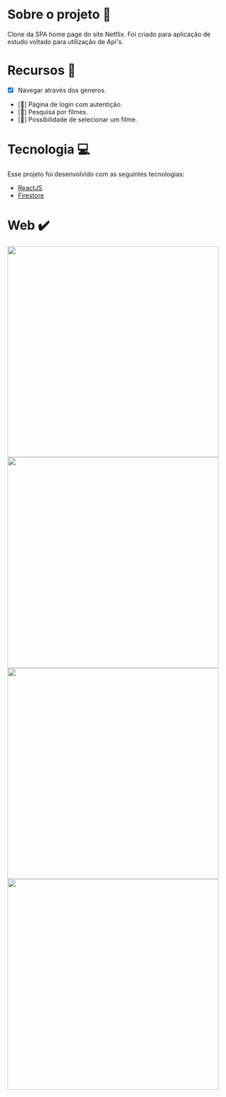 # Sobre o projeto :book:

Clone da SPA home page do site Netflix. Foi criado para aplicação de estudo voltado para utilização de Api's.


# Recursos :pencil:
- [x] Navegar através dos generos.
- [🚧] Página de login com autentição.
- [🚧] Pesquisa por filmes.
- [🚧] Possibilidade de selecionar um filme.


# Tecnologia 💻
Esse projeto foi desenvolvido com as seguintes tecnologias:
- [ReactJS](https://pt-br.reactjs.org)
- [Firestore](https://firebase.google.com/)


# Web ✔️
<div>
   <img src="https://user-images.githubusercontent.com/60162736/108933223-89a59900-7629-11eb-93fa-70d4e5aa5627.png" width="475px"> 
   <img src="https://user-images.githubusercontent.com/60162736/108933226-8a3e2f80-7629-11eb-9f62-02b756c0ac17.png" width="475px">
   <img src="https://user-images.githubusercontent.com/60162736/108933227-8ad6c600-7629-11eb-8345-cf0c203aee46.png" width="475px">
   <img src="https://user-images.githubusercontent.com/60162736/108933228-8ad6c600-7629-11eb-8a19-f81d764eb008.png" width="475px">   
</div>
